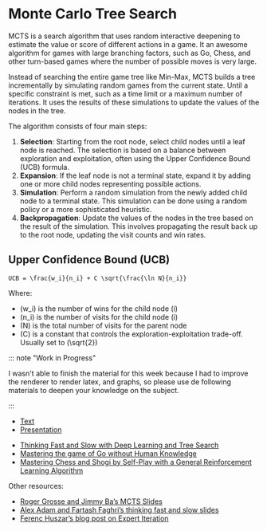 # Monte Carlo Tree Search

MCTS is a search algorithm that uses random interactive deepening to estimate the value or score of different actions in a game. It an awesome algorithm for games with large branching factors, such as Go, Chess, and other turn-based games where the number of possible moves is very large.

Instead of searching the entire game tree like Min-Max, MCTS builds a tree incrementally by simulating random games from the current state. Until a specific constraint is met, such as a time limit or a maximum number of iterations. It uses the results of these simulations to update the values of the nodes in the tree.

The algorithm consists of four main steps:

1. **Selection**: Starting from the root node, select child nodes until a leaf node is reached. The selection is based on a balance between exploration and exploitation, often using the Upper Confidence Bound (UCB) formula.
2. **Expansion**: If the leaf node is not a terminal state, expand it by adding one or more child nodes representing possible actions.
3. **Simulation**: Perform a random simulation from the newly added child node to a terminal state. This simulation can be done using a random policy or a more sophisticated heuristic.
4. **Backpropagation**: Update the values of the nodes in the tree based on the result of the simulation. This involves propagating the result back up to the root node, updating the visit counts and win rates.

## Upper Confidence Bound (UCB)

`UCB = \frac{w_i}{n_i} + C \sqrt{\frac{\ln N}{n_i}}`

Where:
- \(w_i\) is the number of wins for the child node \(i\)
- \(n_i\) is the number of visits for the child node \(i\)
- \(N\) is the total number of visits for the parent node
- \(C\) is a constant that controls the exploration-exploitation trade-off. Usually set to \(\sqrt{2}\)

::: note "Work in Progress"

I wasn't able to finish the material for this week because I had to improve the renderer to render latex, and graphs, so please use de following materials to deepen your knowledge on the subject.

:::

- [Text](https://uq.pressbooks.pub/mastering-reinforcement-learning/chapter/monte-carlo-tree-search/)
- [Presentation](https://duvenaud.github.io/learning-to-search/slides/week3/MCTSintro.pdf)

<ul>
  <li><a href="https://arxiv.org/pdf/1705.08439.pdf">Thinking Fast and Slow with Deep Learning and Tree Search</a></li>
  <li><a href="http://discovery.ucl.ac.uk/10045895/1/agz_unformatted_nature.pdf">Mastering the game of Go without Human Knowledge</a></li>
  <li><a href="https://arxiv.org/abs/1712.01815">Mastering Chess and Shogi by Self-Play with a General Reinforcement Learning Algorithm</a></li>
</ul>

Other resources:

<ul>
  <li><a href="http://www.cs.toronto.edu/~rgrosse/courses/csc421_2019/slides/lec22.pdf">Roger Grosse and Jimmy Ba’s MCTS Slides</a></li>
  <li><a href="https://duvenaud.github.io/learn-discrete/slides/Thinking-Fast-and-Slow-with-Deep-Learning-and-Tree-Search.pdf">Alex Adam and Fartash Faghri’s thinking fast and slow slides</a></li>
  <li><a href="https://www.inference.vc/alphago-zero-policy-improvement-and-vector-fields/">Ferenc Huszar’s blog post on Expert Iteration</a></li>
</ul>